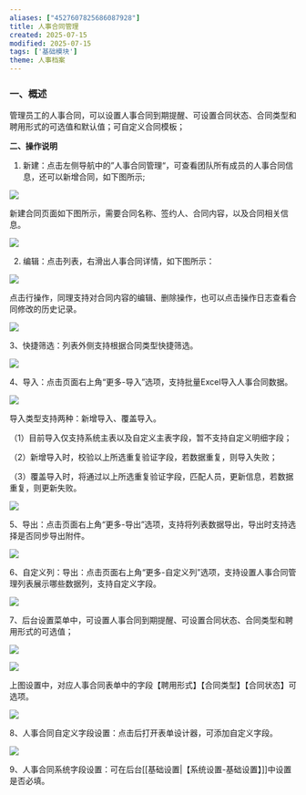 ```yaml
---
aliases: ["4527607825686087928"]
title: 人事合同管理
created: 2025-07-15
modified: 2025-07-15
tags: ['基础模块']
theme: 人事档案
---
```


### **一、概述**

管理员工的人事合同，可以设置人事合同到期提醒、可设置合同状态、合同类型和聘用形式的可选值和默认值；可自定义合同模板；

**二、操作说明**

1. 新建：点击左侧导航中的”人事合同管理“，可查看团队所有成员的人事合同信息，还可以新增合同，如下图所示;

![](eea5968d2de1ac14be5fbdb8b176859a.jpg)

新建合同页面如下图所示，需要合同名称、签约人、合同内容，以及合同相关信息。

![](f7ce77b37f8c0fa1a972b706d90ca375.jpg)

2. 编辑：点击列表，右滑出人事合同详情，如下图所示：

![](e6c28300df769933043e8572a3e93e6b.jpg)

点击行操作，同理支持对合同内容的编辑、删除操作，也可以点击操作日志查看合同修改的历史记录。

![](5b3299a57b1f0297a190eded7e67fc5c.jpg)

3、快捷筛选：列表外侧支持根据合同类型快捷筛选。

![](135fe0f6fe48b127170fb99efc6094f7.jpg)

4、导入：点击页面右上角“更多-导入”选项，支持批量Excel导入人事合同数据。

![](fde636f0561046c0719b56aac4c52d70.jpg)

导入类型支持两种：新增导入、覆盖导入。

（1）目前导入仅支持系统主表以及自定义主表字段，暂不支持自定义明细字段；

（2）新增导入时，校验以上所选重复验证字段，若数据重复，则导入失败；

（3）覆盖导入时，将通过以上所选重复验证字段，匹配人员，更新信息，若数据重复，则更新失败。

![](7558ce4149f4ec11542890a37d68b2cc.jpg)

5、导出：点击页面右上角“更多-导出”选项，支持将列表数据导出，导出时支持选择是否同步导出附件。

![](e40606156ca5e718d728b3723933f53f.jpg)

6、自定义列：导出：点击页面右上角“更多-自定义列”选项，支持设置人事合同管理列表展示哪些数据列，支持自定义字段。

![](bcdf9e7f8a4f1244a1c130cfe44b9428.jpg)

7、后台设置菜单中，可设置人事合同到期提醒、可设置合同状态、合同类型和聘用形式的可选值；

![](3501608195d28c37c76ffae9ed27611e.jpg)

![](e4441334300ecf0ceb49c10255bd0c65.jpg)

上图设置中，对应人事合同表单中的字段【聘用形式】【合同类型】【合同状态】可选项。

![](3e8e12437d3ed98462c618adc4b8d1fb.jpg)

8、人事合同自定义字段设置：点击后打开表单设计器，可添加自定义字段。

![](2ab02b9dae4ca321223a7256f16ad77f.jpg)

9、人事合同系统字段设置：可在后台[[基础设置|【系统设置-基础设置】]]中设置是否必填。